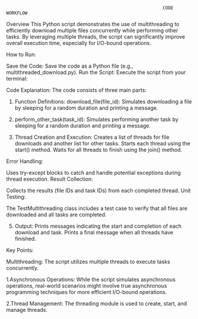                                                                CODE WORKFLOW

Overview
This Python script demonstrates the use of multithreading to efficiently download multiple files concurrently while performing other tasks. By leveraging multiple threads, the script can significantly improve overall execution time, especially for I/O-bound operations.

How to Run:

Save the Code: Save the code as a Python file (e.g., multithreaded_download.py).
Run the Script: Execute the script from your terminal:
 
Code Explanation:
The code consists of three main parts:
1. Function Definitions:
download_file(file_id): Simulates downloading a file by sleeping for a random duration and printing a message.

2. perform_other_task(task_id):
Simulates performing another task by sleeping for a random duration and printing a message.

3. Thread Creation and Execution:
Creates a list of threads for file downloads and another list for other tasks.
Starts each thread using the start() method.
Waits for all threads to finish using the join() method.

Error Handling:

Uses try-except blocks to catch and handle potential exceptions during thread execution.
Result Collection:

Collects the results (file IDs and task IDs) from each completed thread.
Unit Testing:

The TestMultithreading class includes a test case to verify that all files are downloaded and all tasks are completed.

5. Output:
Prints messages indicating the start and completion of each download and task.
Prints a final message when all threads have finished.

Key Points:

Multithreading: The script utilizes multiple threads to execute tasks concurrently.

1.Asynchronous Operations: While the script simulates asynchronous operations, real-world scenarios might involve true asynchronous programming techniques for more efficient I/O-bound operations.

2.Thread Management: The threading module is used to create, start, and manage threads.
